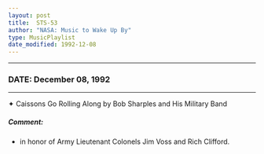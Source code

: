 ```yaml
---
layout: post
title:  STS-53
author: "NASA: Music to Wake Up By"
type: MusicPlaylist
date_modified: 1992-12-08
---
```


----
### DATE: December 08, 1992
----
✦ Caissons Go Rolling Along by Bob Sharples and His Military Band

##### Comment:
* in honor of Army Lieutenant Colonels Jim Voss and Rich Clifford.
